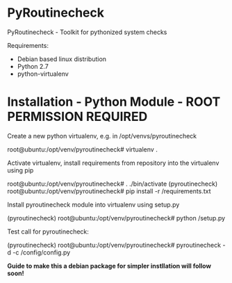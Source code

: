 # PyRoutinecheck

PyRoutinecheck - Toolkit for pythonized system checks

Requirements:
- Debian based linux distribution
- Python 2.7
- python-virtualenv

# Installation - Python Module - ROOT PERMISSION REQUIRED

Create a new python virtualenv, e.g. in /opt/venvs/pyroutinecheck

root@ubuntu:/opt/venv/pyroutinecheck# virtualenv .

Activate virtualenv, install requirements from repository into the virtualenv using pip

root@ubuntu:/opt/venv/pyroutinecheck# . ./bin/activate
(pyroutinecheck) root@ubuntu:/opt/venv/pyroutinecheck# pip install -r <PATH TO REPOSITORY/>/requirements.txt

Install pyroutinecheck module into virtualenv using setup.py

(pyroutinecheck) root@ubuntu:/opt/venv/pyroutinecheck# python <PATH TO REPOSITORY/>/setup.py

Test call for pyroutinecheck:

(pyroutinecheck) root@ubuntu:/opt/venv/pyroutinecheck# pyroutinecheck -d -c <PATH TO REPOSITORY/>/config/config.py


**Guide to make this a debian package for simpler instllation will follow soon!**
